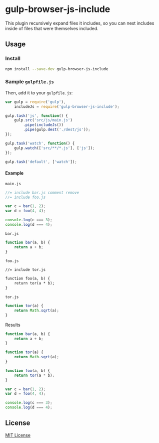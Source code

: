 # gulp-browser-js-include
This plugin recursively expand files it includes, so you can nest includes inside of files that were themselves included.

## Usage

### Install
```bash
npm install --save-dev gulp-browser-js-include
```


### Sample `gulpfile.js`
Then, add it to your `gulpfile.js`:

```javascript
var gulp = require('gulp'),
	includeJs = require('gulp-browser-js-include');

gulp.task('js', function() {
	gulp.src('src/js/main.js')
		.pipe(includeJs())
		.pipe(gulp.dest('./dest/js'));
});

gulp.task('watch', function() {
	gulp.watch(['src/**/*.js'], ['js']);
});

gulp.task('default', ['watch']);
```

#### Example

`main.js`
```javascript
//= include bar.js comment remove
//= include foo.js

var c = bar(1, 2);
var d = foo(4, 4);

console.log(c === 3);
console.log(d === 4);
```

`bar.js`
```javascript
function bar(a, b) {
    return a + b;
}

```

`foo.js`
```html
//= include tor.js

function foo(a, b) {
    return tor(a * b);
}
```

`tor.js`
```javascript
function tor(a) {
    return Math.sqrt(a);
}
```

Results
```javascript
function bar(a, b) {
    return a + b;
}

function tor(a) {
    return Math.sqrt(a);
}

function foo(a, b) {
    return tor(a * b);
}

var c = bar(1, 2);
var d = foo(4, 4);

console.log(c === 3);
console.log(d === 4);
```

## License

[MIT License](http://en.wikipedia.org/wiki/MIT_License)